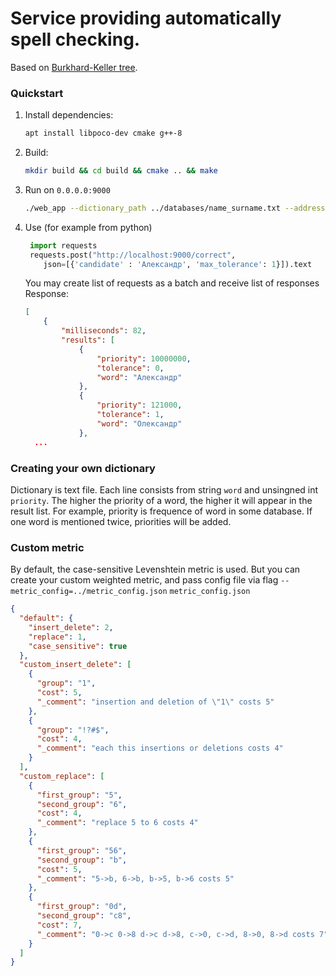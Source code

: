 # Service providing automatically spell checking.

Based on [Burkhard-Keller tree](https://dl.acm.org/doi/10.1145/362003.362025). 

### Quickstart

1. Install dependencies: 
   ```bash
   apt install libpoco-dev cmake g++-8
   ```
2. Build:
    ```bash
   mkdir build && cd build && cmake .. && make
    ```
3. Run on ```0.0.0.0:9000``` 
    ```bash
    ./web_app --dictionary_path ../databases/name_surname.txt --address 0.0.0.0 --port 9000
    ```
4. Use (for example from python)
   ```python
    import requests
    requests.post("http://localhost:9000/correct", 
       json=[{'candidate' : 'Александр', 'max_tolerance': 1}]).text
    ```
   You may create list of requests as a batch and receive list of responses
   Response:
   ```json
   [
       {
           "milliseconds": 82,
           "results": [
               {
                   "priority": 10000000,
                   "tolerance": 0,
                   "word": "Александр"
               },
               {
                   "priority": 121000,
                   "tolerance": 1,
                   "word": "Олександр"
               },   
     ...
    ```
    
### Creating your own dictionary
Dictionary is text file. Each line consists from string ```word``` and unsingned int ```priority```. 
The higher the priority of a word, the higher it will appear in the result list. 
For example, priority is frequence of word in some database. If one word is mentioned twice, priorities will be added.

### Custom metric
By default, the case-sensitive Levenshtein metric is used. But you can create your custom weighted metric, and pass config file via flag ```--metric_config=../metric_config.json```
```metric_config.json```
```json
{
  "default": {
    "insert_delete": 2,
    "replace": 1,
    "case_sensitive": true
  },
  "custom_insert_delete": [
    {
      "group": "1",
      "cost": 5,
      "_comment": "insertion and deletion of \"1\" costs 5"
    },
    {
      "group": "!?#$",
      "cost": 4,
      "_comment": "each this insertions or deletions costs 4"
    }
  ],
  "custom_replace": [
    {
      "first_group": "5",
      "second_group": "6",
      "cost": 4,
      "_comment": "replace 5 to 6 costs 4"
    },
    {
      "first_group": "56",
      "second_group": "b",
      "cost": 5,
      "_comment": "5->b, 6->b, b->5, b->6 costs 5"
    },
    {
      "first_group": "0d",
      "second_group": "c8",
      "cost": 7,
      "_comment": "0->c 0->8 d->c d->8, c->0, c->d, 8->0, 8->d costs 7"
    }
  ]
}
```